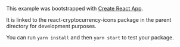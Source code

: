 This example was bootstrapped with [Create React App](https://github.com/facebook/create-react-app).

It is linked to the react-cryptocurrency-icons package in the parent directory for development purposes.

You can run `yarn install` and then `yarn start` to test your package.
